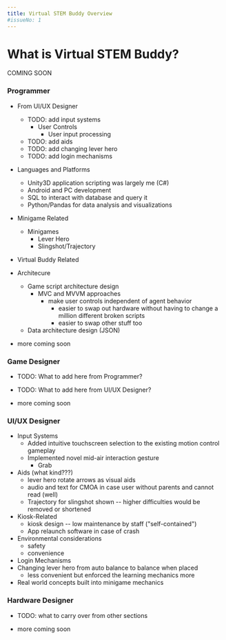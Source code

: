 ```yaml
---
title: Virtual STEM Buddy Overview
#issueNo: 1
---
```


<div class="article-header">

# What is Virtual STEM Buddy?
</div>

COMING SOON


### Programmer

- From UI/UX Designer
  - TODO: add input systems
    - User Controls
      - User input processing
  - TODO: add aids
  - TODO: add changing lever hero
  - TODO: add login mechanisms
- Languages and Platforms
  - Unity3D application scripting was largely me (C#)
  - Android and PC development
  - SQL to interact with database and query it
  - Python/Pandas for data analysis and visualizations
- Minigame Related
  - Minigames
    - Lever Hero
    - Slingshot/Trajectory
- Virtual Buddy Related
- Architecure
  - Game script architecture design
    - MVC and MVVM approaches
      - make user controls independent of agent behavior
        - easier to swap out hardware without having to change a million different broken scripts
        - easier to swap other stuff too
  - Data architecture design (JSON)

- more coming soon

### Game Designer

- TODO: What to add here from Programmer?
- TODO: What to add here from UI/UX Designer?
  
- more coming soon

### UI/UX Designer

- Input Systems
  - Added intuitive touchscreen selection to the existing motion control gameplay
  - Implemented novel mid-air interaction gesture
    - Grab
- Aids (what kind???)
  - lever hero rotate arrows as visual aids
  - audio and text for CMOA in case user without parents and cannot read (well)
  - Trajectory for slingshot shown -- higher difficulties would be removed or shortened
- Kiosk-Related
  - kiosk design -- low maintenance by staff ("self-contained")
  - App relaunch software in case of crash
- Environmental considerations
  - safety
  - convenience
- Login Mechanisms
- Changing lever hero from auto balance to balance when placed
  - less convenient but enforced the learning mechanics more
- Real world concepts built into minigame mechanics

### Hardware Designer

- TODO: what to carry over from other sections

- more coming soon